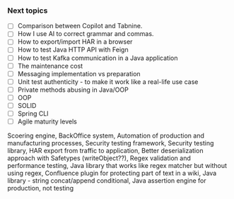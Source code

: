 ### Next topics 

 - [ ] Comparison between Copilot and Tabnine.
 - [ ] How I use AI to correct grammar and commas.
 - [ ] How to export/import HAR in a browser
 - [ ] How to test Java HTTP API with Feign
 - [ ] How to test Kafka communication in a Java application
 - [ ] The maintenance cost
 - [ ] Messaging implementation vs preparation
 - [ ] Unit test authenticity - to make it work like a real-life use case
 - [ ] Private methods abusing in Java/OOP
 - [ ] OOP
 - [ ] SOLID
 - [ ] Spring CLI
 - [ ] Agile maturity levels

 Scoering engine, BackOffice system, Automation of production and manufacturing processes, Security testing framework, Security testing library, HAR export from traffic to application, Better deserialization approach with Safetypes (writeObject??), Regex validation and performance testing, Java library that works like regex matcher but without using regex, Confluence plugin for protecting part of text in a wiki, Java library - string concat/append conditional, Java assertion engine for production, not testing